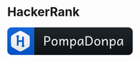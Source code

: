 <h1 id='cds'><strong>HackerRank</strong></h1>

<p align="left" >
    <a href='https://www.hackerrank.com/PompaDonpa?hr_r=1'>
        <img src='../../Assets/svg/hacker-rank.svg' alt='leetcode-badge' />
    </a>
</p>
